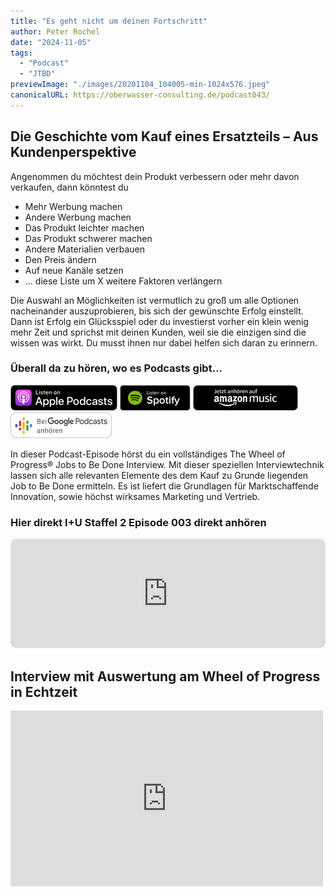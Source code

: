 ```yaml
---
title: "Es geht nicht um deinen Fortschritt"
author: Peter Rochel
date: "2024-11-05"
tags:
  - "Podcast"
  - "JTBD"
previewImage: "./images/20201104_104005-min-1024x576.jpeg"
canonicalURL: https://oberwasser-consulting.de/podcast043/
---
```


## Die Geschichte vom Kauf eines Ersatzteils – Aus Kundenperspektive

Angenommen du möchtest dein Produkt verbessern oder mehr davon verkaufen, dann könntest du

* Mehr Werbung machen
* Andere Werbung machen
* Das Produkt leichter machen
* Das Produkt schwerer machen
* Andere Materialien verbauen
* Den Preis ändern
* Auf neue Kanäle setzen
* … diese Liste um X weitere Faktoren verlängern

Die Auswahl an Möglichkeiten ist vermutlich zu groß um alle Optionen nacheinander auszuprobieren, bis sich der gewünschte Erfolg einstellt. Dann ist Erfolg ein Glücksspiel oder du investierst vorher ein klein wenig mehr Zeit und sprichst mit deinen Kunden, weil sie die einzigen sind die wissen was wirkt. Du musst ihnen nur dabei helfen sich daran zu erinnern.

### Überall da zu hören, wo es Podcasts gibt...

[![](images/listen-on-apple-podcast.png)](https://podcasts.apple.com/de/podcast/jobs-to-be-done-jtbd-interview/id1354901024)
[![](images/listen-on-spotify.png)](https://open.spotify.com/episode/180nJFuv2tRVUswYgzqrRw)
[![](images/ListenOn_AmazonMusic_button_Black_RGB_5X_DE-300x73.png)](https://music.amazon.de/podcasts/4838bd28-7b97-4912-80cb-de39a6c75654/episodes/ef8689bd-3e5f-43ee-bec6-c70adde90176/innovate-upgrade-jobs-to-be-done-jtbd-interview---espressokocher)
[![jobs to be done podcast](images/DE_Google_Podcasts_Badge_8x-300x76.png)](https://podcasts.google.com/feed/aHR0cHM6Ly96dW04cnkucG9kY2FzdGVyLmRlL29iZXJ3YXNzZXIucnNz/episode/cG9kLTVmYTE3ZmUwNzZiYzk3MTQ5MDM0MTk?sa=X&ved=0CAUQkfYCahcKEwiooZT4pJGCAxUAAAAAHQAAAAAQAQ)


In dieser Podcast-Episode hörst du ein vollständiges The Wheel of Progress® Jobs to Be Done Interview. Mit dieser speziellen Interviewtechnik lassen sich alle relevanten Elemente des dem Kauf zu Grunde liegenden Job to Be Done ermitteln. Es ist liefert die Grundlagen für Marktschaffende Innovation, sowie höchst wirksames Marketing und Vertrieb.


### Hier direkt I+U Staffel 2 Episode 003 direkt anhören

<iframe id="embedPlayer" src="https://embed.podcasts.apple.com/us/podcast/jobs-to-be-done-jtbd-interview/id1354901024?i=1000498622872&itsct=podcast_box&itscg=30200" height="175px" frameborder="0" sandbox="allow-forms allow-popups allow-same-origin allow-scripts allow-top-navigation-by-user-activation" allow="autoplay *; encrypted-media *; clipboard-write" style="width: 100%; max-width: 660px; overflow: hidden; border-radius: 10px; transform: translateZ(0px); animation: 2s 6 loading-indicator; background-color: rgb(228, 228, 228);"></iframe>

## Interview mit Auswertung am Wheel of Progress in Echtzeit

<iframe loading="lazy" src="https://player.vimeo.com/video/475363994?h=d4242da564&dnt=1&app_id=122963" width="500" height="281" frameborder="0" allow="autoplay; fullscreen; picture-in-picture"></iframe>